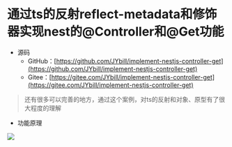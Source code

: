 # 通过ts的反射reflect-metadata和修饰器实现nest的@Controller和@Get功能

+ 源码
  + GitHub：[https://github.com/JYbill/implement-nestjs-controller-get](https://github.com/JYbill/implement-nestjs-controller-get)
  + Gitee：[https://gitee.com/JYbill/implement-nestjs-controller-get](https://gitee.com/JYbill/implement-nestjs-controller-get)

> 还有很多可以完善的地方，通过这个案例，对ts的反射和对象、原型有了很大程度的理解



+ 功能原理

![](https://gitee.com/JYbill/typroa_pic/raw/master//%E5%8D%9A%E5%AE%A2/implement1.png)